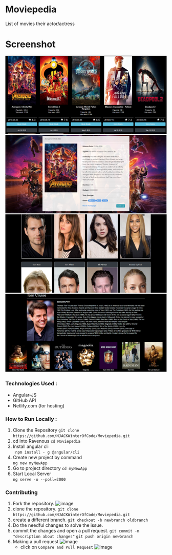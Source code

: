 # Moviepedia
List of movies their actor/actress

# Screenshot 
![moviesList](/assets/1.PNG)
![movieDeatil](/assets/2.PNG)
![people](/assets/3.PNG)
![peopleBio](/assets/4.PNG)

### Technologies Used :
  * Angular-JS
  * GitHub API
  * Netlify.com (for hosting)
### How to Run Locally :
1. Clone the Repository
     `git clone https://github.com/NJACKWinterOfCode/Moviepedia.git`
2. cd into Ravenous
      `cd Moviepedia`
3.  Install angular cli      
      ` npm install - g @angular/cli` 
4. Create new project by command  
	`ng new myNewApp`
5. Go to project directory
	`cd myNewApp`
6. Start Local Server      
      `ng serve -o --poll=2000`

### Contributing
 1. Fork the repository.
![image](https://user-images.githubusercontent.com/41269164/70219309-9a3eca80-176a-11ea-8a4d-1bd701d07314.png)
 2. clone the repository.
	`git clone https://github.com/NJACKWinterOfCode/Moviepedia.git`
 3. create a different branch.
	`git checkout -b newbranch oldbranch`
 4. Do the needful changes to solve the issue.
 5. commit the changes and open a pull request.
	`git commit -m "description about changes"`
	`git push origin newbranch`
 6. Making a pull request
![image](https://user-images.githubusercontent.com/41269164/70219707-47194780-176b-11ea-96c2-d0c401ddb1e0.png)
	* click on `Compare and Pull Request`
![image](https://user-images.githubusercontent.com/41269164/70219836-8d6ea680-176b-11ea-81d5-549093bf0954.png)
